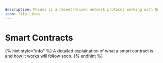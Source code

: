 ```yaml
---
description: Masumi is a decentralized network protocol working with Smart Contracts.
icon: file-lines
---
```


# Smart Contracts

{% hint style="info" %}
A detailed explaination of what a smart contract is and how it works will follow soon.
{% endhint %}
